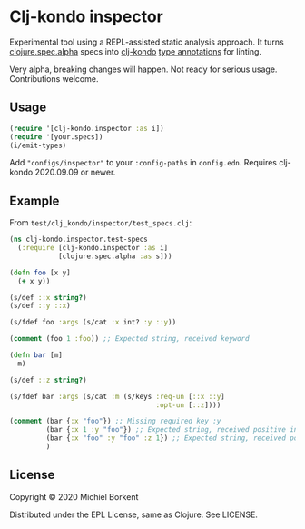 # Clj-kondo inspector

Experimental tool using a REPL-assisted static analysis approach. It turns [clojure.spec.alpha](https://github.com/clojure/spec.alpha) specs into [clj-kondo](https://github.com/borkdude/clj-kondo/) [type annotations](https://github.com/borkdude/clj-kondo/blob/master/doc/types.md) for linting.

Very alpha, breaking changes will happen. Not ready for serious usage. Contributions welcome.

## Usage

``` clojure
(require '[clj-kondo.inspector :as i])
(require '[your.specs])
(i/emit-types)
```

Add `"configs/inspector"` to your `:config-paths` in `config.edn`. Requires clj-kondo 2020.09.09 or newer.

## Example

From `test/clj_kondo/inspector/test_specs.clj`:

``` clojure
(ns clj-kondo.inspector.test-specs
  (:require [clj-kondo.inspector :as i]
            [clojure.spec.alpha :as s]))

(defn foo [x y]
  (+ x y))

(s/def ::x string?)
(s/def ::y ::x)

(s/fdef foo :args (s/cat :x int? :y ::y))

(comment (foo 1 :foo)) ;; Expected string, received keyword

(defn bar [m]
  m)

(s/def ::z string?)

(s/fdef bar :args (s/cat :m (s/keys :req-un [::x ::y]
                                    :opt-un [::z])))

(comment (bar {:x "foo"}) ;; Missing required key :y
         (bar {:x 1 :y "foo"}) ;; Expected string, received positive integer
         (bar {:x "foo" :y "foo" :z 1}) ;; Expected string, received positive integer
         )
```

## License

Copyright © 2020 Michiel Borkent

Distributed under the EPL License, same as Clojure. See LICENSE.
